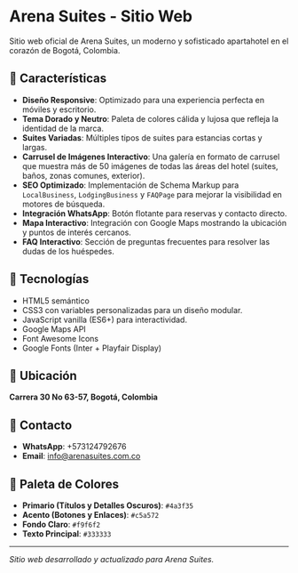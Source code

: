 # Arena Suites - Sitio Web

Sitio web oficial de Arena Suites, un moderno y sofisticado apartahotel en el corazón de Bogotá, Colombia.

## 🏨 Características

- **Diseño Responsive**: Optimizado para una experiencia perfecta en móviles y escritorio.
- **Tema Dorado y Neutro**: Paleta de colores cálida y lujosa que refleja la identidad de la marca.
- **Suites Variadas**: Múltiples tipos de suites para estancias cortas y largas.
- **Carrusel de Imágenes Interactivo**: Una galería en formato de carrusel que muestra más de 50 imágenes de todas las áreas del hotel (suites, baños, zonas comunes, exterior).
- **SEO Optimizado**: Implementación de Schema Markup para `LocalBusiness`, `LodgingBusiness` y `FAQPage` para mejorar la visibilidad en motores de búsqueda.
- **Integración WhatsApp**: Botón flotante para reservas y contacto directo.
- **Mapa Interactivo**: Integración con Google Maps mostrando la ubicación y puntos de interés cercanos.
- **FAQ Interactivo**: Sección de preguntas frecuentes para resolver las dudas de los huéspedes.

## 🚀 Tecnologías

- HTML5 semántico
- CSS3 con variables personalizadas para un diseño modular.
- JavaScript vanilla (ES6+) para interactividad.
- Google Maps API
- Font Awesome Icons
- Google Fonts (Inter + Playfair Display)

## 📍 Ubicación

**Carrera 30 No 63-57, Bogotá, Colombia**

## 📱 Contacto

- **WhatsApp**: +573124792676
- **Email**: info@arenasuites.com.co

## 🎨 Paleta de Colores

- **Primario (Títulos y Detalles Oscuros)**: `#4a3f35`
- **Acento (Botones y Enlaces)**: `#c5a572`
- **Fondo Claro**: `#f9f6f2`
- **Texto Principal**: `#333333`

---

*Sitio web desarrollado y actualizado para Arena Suites.*